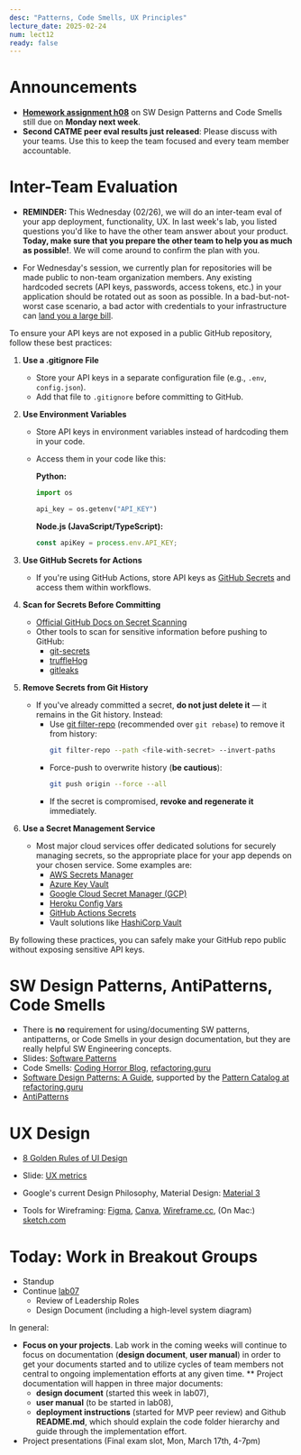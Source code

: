 ```yaml
---
desc: "Patterns, Code Smells, UX Principles"
lecture_date: 2025-02-24
num: lect12
ready: false
---
```


# Announcements
* **[Homework assignment h08](https://ucsb-cs148.github.io/w25/hwk/h08/)** on SW Design Patterns and Code Smells still due on **Monday next week**. 
* **Second CATME peer eval results just released**: Please discuss with your teams. Use this to keep the team focused and every team member accountable. 

# Inter-Team Evaluation 

* **REMINDER:** This Wednesday (02/26), we will do an inter-team eval of your app deployment, functionality, UX. In last week's lab, you listed questions you'd like to have the other team answer about your product. **Today, make sure that you prepare the other team to help you as much as possible!**. We will come around to confirm the plan with you. 

*  For Wednesday's session, we currently plan for repositories will be made public to non-team organization members. Any existing hardcoded secrets (API keys, passwords, access tokens, etc.) in your application should be rotated out as soon as possible. In a bad-but-not-worst case scenario, a bad actor with credentials to your infrastructure can [land you a large bill](https://medium.com/flat-pack-tech/hard-coding-secrets-be-aware-of-the-scariest-breach-for-your-organization-3e858ab296f2).

To ensure your API keys are not exposed in a public GitHub repository,
follow these best practices:

1. **Use a .gitignore File**
   - Store your API keys in a separate configuration file (e.g., `.env`, `config.json`).
   - Add that file to `.gitignore` before committing to GitHub.

2. **Use Environment Variables**
   - Store API keys in environment variables instead of hardcoding them in your code.
   - Access them in your code like this:

     **Python:**
     ```python
     import os

     api_key = os.getenv("API_KEY")
     ```


     **Node.js (JavaScript/TypeScript):**
     ```javascript
     const apiKey = process.env.API_KEY;
     ```
   
   
3. **Use GitHub Secrets for Actions**
   - If you're using GitHub Actions, store API keys as [GitHub Secrets](https://docs.github.com/en/actions/security-guides/encrypted-secrets) and access them within workflows.

4. **Scan for Secrets Before Committing**
   - [Official GitHub Docs on Secret Scanning](https://docs.github.com/en/code-security/secret-scanning)
   - Other tools to scan for sensitive information before pushing to GitHub:
     - [git-secrets](https://github.com/awslabs/git-secrets)
     - [truffleHog](https://github.com/trufflesecurity/trufflehog)
     - [gitleaks](https://github.com/gitleaks/gitleaks)

5. **Remove Secrets from Git History**
   - If you've already committed a secret, **do not just delete it** — it remains in the Git history. Instead:
     - Use [git filter-repo](https://github.com/newren/git-filter-repo) (recommended over `git rebase`) to remove it from history:
       ```bash
       git filter-repo --path <file-with-secret> --invert-paths
       ```
     - Force-push to overwrite history (**be cautious**):
       ```bash
       git push origin --force --all
       ```
     - If the secret is compromised, **revoke and regenerate it** immediately.

6. **Use a Secret Management Service**
   - Most major cloud services offer dedicated solutions for securely managing secrets, so the appropriate place for your app depends on your chosen service. Some examples are:
     - [AWS Secrets Manager](https://aws.amazon.com/secrets-manager)
     - [Azure Key Vault](https://azure.microsoft.com/en-us/products/key-vault)
     - [Google Cloud Secret Manager (GCP)](https://cloud.google.com/security/products/secret-manager)
     - [Heroku Config Vars](https://devcenter.heroku.com/articles/config-vars)
     - [GitHub Actions Secrets](https://docs.github.com/en/actions/security-guides/using-secrets-in-github-actions)
     - Vault solutions like [HashiCorp Vault](https://www.vaultproject.io/)


By following these practices, you can safely make your GitHub repo public without exposing sensitive API keys.


# SW Design Patterns, AntiPatterns, Code Smells 
* There is **no** requirement for using/documenting SW patterns, antipatterns, or Code Smells in your design documentation, but they are really helpful SW Engineering concepts.  
* Slides: [Software Patterns](https://sites.cs.ucsb.edu/~holl/CS148/handouts/Slides_Patterns.pdf)
* Code Smells: [Coding Horror Blog](https://blog.codinghorror.com/code-smells/), [refactoring.guru](https://refactoring.guru/refactoring/smells)
* [Software Design Patterns: A Guide](https://airbrake.io/blog/design-patterns/software-design-patterns-guide), supported by the [Pattern Catalog at refactoring.guru](https://refactoring.guru/design-patterns/catalog)
* [AntiPatterns](https://sourcemaking.com/antipatterns)


# UX Design
* [8 Golden Rules of UI Design](https://sites.cs.ucsb.edu/~holl/CS148/handouts/Slides_UIPrinciples.pdf) 
* Slide: [UX metrics](https://sites.cs.ucsb.edu/~holl/CS148/handouts/UXMetrics.pdf)
* Google's current Design Philosophy, Material Design: [Material 3](https://m3.material.io/)

* Tools for Wireframing:  [Figma](https://www.figma.com/), [Canva](https://www.canva.com/), [Wireframe.cc](https://wireframe.cc/), (On Mac:) [sketch.com](https://www.sketch.com/)

# Today: Work in Breakout Groups
* Standup
* Continue [lab07](https://ucsb-cs148.github.io/w25/lab/lab07/) 
    * Review of Leadership Roles 
    * Design Document (including a high-level system diagram)


In general: 
* **Focus on your projects**. Lab work in the coming weeks will continue to focus on documentation (**design document**, **user manual**) in order to get your documents started and to utilize cycles of team members not central to ongoing implementation efforts at any given time. 
** Project documentation will happen in three major documents: 
    * **design document** (started this week in lab07),
    * **user manual** (to be started in lab08),
    * **deployment instructions** (started for MVP peer review) and Github **README.md**, which should explain the code folder hierarchy and guide through the implementation effort. 
* Project presentations (Final exam slot, Mon, March 17th, 4-7pm)